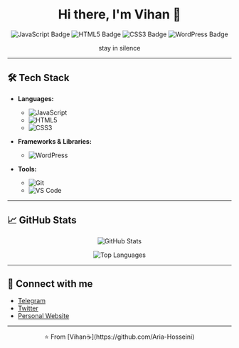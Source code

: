 <h1 align="center">Hi there, I'm Vihan 👋</h1>

<p align="center">
  <img src="https://img.shields.io/badge/Developer-JavaScript-informational?style=flat-square&logo=javascript&color=yellow" alt="JavaScript Badge" />
  <img src="https://img.shields.io/badge/HTML5-informational?style=flat-square&logo=html5&color=orange" alt="HTML5 Badge" />
  <img src="https://img.shields.io/badge/CSS3-informational?style=flat-square&logo=css3&color=blue" alt="CSS3 Badge" />
  <img src="https://img.shields.io/badge/WordPress-informational?style=flat-square&logo=wordpress&color=blueviolet" alt="WordPress Badge" />
</p>

<p align="center">
  stay in silence 
</p>

---

## 🛠️ Tech Stack

- **Languages:**
  - ![JavaScript](https://img.shields.io/badge/-JavaScript-333333?style=flat-square&logo=javascript)
  - ![HTML5](https://img.shields.io/badge/-HTML5-333333?style=flat-square&logo=html5)
  - ![CSS3](https://img.shields.io/badge/-CSS3-333333?style=flat-square&logo=css3)
  
- **Frameworks & Libraries:**
  - ![WordPress](https://img.shields.io/badge/-WordPress-333333?style=flat-square&logo=wordpress)
  
- **Tools:**
  - ![Git](https://img.shields.io/badge/-Git-333333?style=flat-square&logo=git)
  - ![VS Code](https://img.shields.io/badge/-VS%20Code-333333?style=flat-square&logo=visual-studio-code)

---

## 📈 GitHub Stats

<p align="center">
  <img src="https://github-readme-stats.vercel.app/api?username=YourGitHubUsername&show_icons=true&theme=radical" alt="GitHub Stats" />
</p>

<p align="center">
  <img src="https://github-readme-stats.vercel.app/api/top-langs/?username=YourGitHubUsername&layout=compact&theme=radical" alt="Top Languages" />
</p>

---

## 🔗 Connect with me

- [Telegram](https://t.me/misty_enigma)
- [Twitter](https://twitter.com/Vihan_AH)
- [Personal Website](https://animesiege.site)

---

<p align="center">⭐️ From [Vihan☕](https://github.com/Aria-Hosseini)</p>
